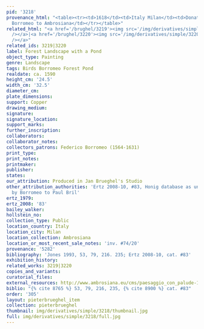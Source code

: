 ```yaml
---
pid: '3218'
provenance_html: "<table><tr><td>1618</td><td>Italy Milan</td><td>Donated by Cardinal
  Borromeo to Ambrosiana</td></tr></table>"
related_html: "<a href='/brughel/3219'><img src='/img/derivatives/simple/3219/thumbnail.jpg'
  /></a>|<a href='/brughel/3220'><img src='/img/derivatives/simple/3220/thumbnail.jpg'
  /></a>"
related_ids: 3219|3220
label: Forest Landscape with a Pond
object_type: Painting
genre: Landscape
tags: Birds Borromeo Forest Pond
realdate: ca. 1590
height_cm: '24.5'
width_cm: '32.5'
diameter_cm: 
plate_dimensions: 
support: Copper
drawing_medium: 
signature: 
signature_location: 
support_marks: 
further_inscription: 
collaborators: 
collaborator_notes: 
collectors_patrons: Federico Borromeo (1564-1631)
print_type: 
print_notes: 
printmaker: 
publisher: 
states: 
our_attribution: Produced in Jan Brueghel's Studio
other_attribution_authorities: 'Ertz 2008-10, #83, Honig database as uncertain, Attributed
  by Borromeo to Paul Bril'
ertz_1979: 
ertz_2008: '83'
bailey_walker: 
hollstein_no: 
collection_type: Public
location_country: Italy
location_city: Milan
location_collection: Ambrosiana
location_or_most_recent_sale_notes: 'inv. #74/20'
provenance: '5282'
bibliography: 'Jones 1993, 53, 79, 216. 235; Ertz 2008-10, cat. #83'
exhibition_history: 
related_works: 3219|3220
copies_and_variants: 
curatorial_files: 
external_resources: http://www.ambrosiana.eu/cms/paesaggio_con_palude-1581.html
biblio: "{% cite 8765 %} 53, 79, 216, 235, {% cite 8900 %} cat. #83"
order: '305'
layout: pieterbrueghel_item
collection: pieterbrueghel
thumbnail: img/derivatives/simple/3218/thumbnail.jpg
full: img/derivatives/simple/3218/full.jpg
---
```


